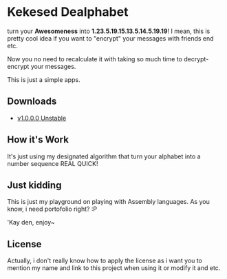 # Kekesed Dealphabet
turn your **Awesomeness** into **1.23.5.19.15.13.5.14.5.19.19**!
I mean, this is pretty cool idea if you want to "encrypt" your messages with friends end etc.

Now you no need to recalculate it with taking so much time to decrypt-encrypt your messages.

This is just a simple apps.

## Downloads

 - [v1.0.0.0 Unstable](https://github.com/Kekesed/Dealphabet/raw/Releases/Release-v1.0.0.0.zip)

## How it's Work
It's just using my designated algorithm that turn your alphabet into a number sequence REAL QUICK!

## Just kidding
This is just my playground on playing with Assembly languages. As you know, i need  portofolio right? :P

'Kay den, enjoy~

## License
Actually, i don't really know how to apply the license as i want you to mention my name and link to this project when using it or modify it and etc.
